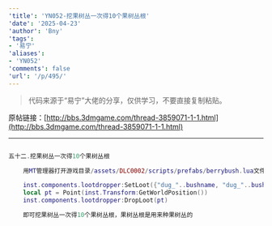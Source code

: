 ```yaml
---
'title': 'YN052-挖果树丛一次得10个果树丛根'
'date': '2025-04-23'
'author': 'Bny'
'tags':
- '易宁'
'aliases':
- 'YN052'
'comments': false
'url': '/p/495/'
---
```


> 代码来源于“易宁”大佬的分享，仅供学习，不要直接复制粘贴。

原帖链接：[http://bbs.3dmgame.com/thread-3859071-1-1.html](http://bbs.3dmgame.com/thread-3859071-1-1.html)

---

```lua  

五十二.挖果树丛一次得10个果树丛根

	用MT管理器打开游戏目录/assets/DLC0002/scripts/prefabs/berrybush.lua文件，在inst.components.lootdropper:SpawnLootPrefab("dug_"..bushname)的下一行插入以下内容：

	inst.components.lootdropper:SetLoot({"dug_"..bushname, "dug_"..bushname, "dug_"..bushname, "dug_"..bushname, "dug_"..bushname, "dug_"..bushname, "dug_"..bushname, "dug_"..bushname, "dug_"..bushname})
	local pt = Point(inst.Transform:GetWorldPosition())
	inst.components.lootdropper:DropLoot(pt)

	即可挖果树丛一次得10个果树丛根，果树丛根是用来种果树丛的

```  

